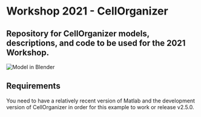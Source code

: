 # Workshop 2021 - CellOrganizer
## Repository for CellOrganizer models, descriptions, and code to be used for the 2021 Workshop.

![Model in Blender](../shared/model_001.gif?raw=true "Model in Blender")

## Requirements
  You need to have a relatively recent version of Matlab and the development
  version of CellOrganizer in order for this example to work or release v2.5.0.


